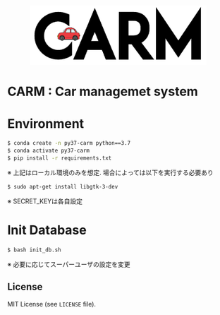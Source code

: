<div align="center"><img src="https://github.com/shou5374/carm/blob/master/static/common/images/logo_mini.png" width="400"/></div>

# CARM : Car managemet system


# Environment
```sh
$ conda create -n py37-carm python==3.7  
$ conda activate py37-carm  
$ pip install -r requirements.txt  
```
※ 上記はローカル環境のみを想定. 場合によっては以下を実行する必要あり  
```sh
$ sudo apt-get install libgtk-3-dev  
```

※ SECRET_KEYは各自設定  

# Init Database

```sh
$ bash init_db.sh  
```
※ 必要に応じてスーパーユーザの設定を変更  

## License

MIT License (see `LICENSE` file).
